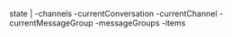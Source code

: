 state
|
-channels
-currentConversation
	-currentChannel
	-currentMessageGroup
	-messageGroups
	-items